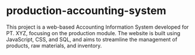 # production-accounting-system
This project is a web-based Accounting Information System developed for PT. XYZ, focusing on the production module. The website is built using JavaScript, CSS, and SQL, and aims to streamline the management of products, raw materials, and inventory.

